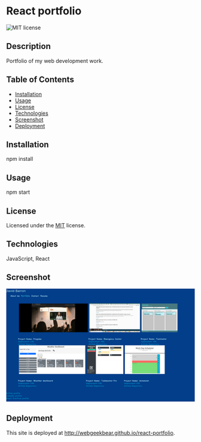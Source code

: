 # React portfolio
![MIT license](https://img.shields.io/badge/license-MIT-blue.svg)
## Description
Portfolio of my web development work.

## Table of Contents

* [Installation](#installation)
* [Usage](#usage)
* [License](#license)
* [Technologies](#technologies)
* [Screenshot](#screenshot)
* [Deployment](#deployment)

## Installation
npm install

## Usage
npm start

## License
Licensed under the [MIT](https://choosealicense.com/licenses/mit/) license.

## Technologies
JavaScript, React

## Screenshot
![screenshot](./src/assets/screenshot/React-portfolio.png)

## Deployment
This site is deployed at http://webgeekbear.github.io/react-portfolio.
